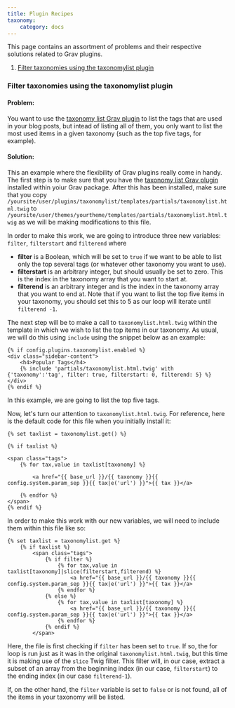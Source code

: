 ```yaml
---
title: Plugin Recipes
taxonomy:
    category: docs
---
```


This page contains an assortment of problems and their respective solutions related to Grav plugins.

1. [Filter taxonomies using the taxonomylist plugin](#filter-taxonomies-using-the-taxonomylist-plugin)
 
### Filter taxonomies using the taxonomylist plugin
 
#### Problem:
 
You want to use the [taxonomy list Grav plugin](https://github.com/getgrav/grav-plugin-taxonomylist) to list the tags that are used in your blog posts, but intead of listing all of them, you only want to list the most used items in a given taxonomy (such as the top five tags, for example).
 
#### Solution:
 
This an example where the flexibility of Grav plugins really come in handy. The first step is to make sure that you have the [taxonomy list Grav plugin](https://github.com/getgrav/grav-plugin-taxonomylist) installed within yoiur Grav package. After this has been installed, make sure that you copy `/yoursite/user/plugins/taxonomylist/templates/partials/taxonomylist.html.twig` to `/yoursite/user/themes/yourtheme/templates/partials/taxonomylist.html.twig` as we will be making modifications to this file.
 
In order to make this work, we are going to introduce three new variables: `filter`, `filterstart` and `filterend` where

 * **filter** is a Boolean, which will be set to `true` if we want to be able to list only the top several tags (or whatever other taxonomy you want to use).
 *  **filterstart** is an arbitrary integer, but should usually be set to zero. This is the index in the taxonomy array that you want to start at.
 * **filterend** is an arbitrary integer and is the index in the taxonomy array that you want to end at. Note that if you want to list the top five items in your taxonomy, you should set this to 5 as our loop will iterate until `filterend -1`.

The next step will be to make a call to `taxonomylist.html.twig` within the template in which we wish to list the top items in our taxonomy. As usual, we will do this using `include` using the snippet below as an example:

```
{% if config.plugins.taxonomylist.enabled %}
<div class="sidebar-content">
    <h4>Popular Tags</h4>
    {% include 'partials/taxonomylist.html.twig' with {'taxonomy':'tag', filter: true, filterstart: 0, filterend: 5} %}
</div>
{% endif %}
```
In this example, we are going to list the top five tags.

Now, let's turn our attention to `taxonomylist.html.twig`. For reference, here is the default code for this file when you initially install it:

```
{% set taxlist = taxonomylist.get() %}

{% if taxlist %}

<span class="tags">
    {% for tax,value in taxlist[taxonomy] %}

        <a href="{{ base_url }}/{{ taxonomy }}{{ config.system.param_sep }}{{ tax|e('url') }}">{{ tax }}</a>

    {% endfor %}
</span>
{% endif %}
```
In order to make this work with our new variables, we will need to include them within this file like so:

```
{% set taxlist = taxonomylist.get %}
    {% if taxlist %}
        <span class="tags">
            {% if filter %}
                {% for tax,value in taxlist[taxonomy]|slice(filterstart,filterend) %}
                    <a href="{{ base_url }}/{{ taxonomy }}{{ config.system.param_sep }}{{ tax|e('url') }}">{{ tax }}</a>
                {% endfor %}
            {% else %}
                {% for tax,value in taxlist[taxonomy] %}
                    <a href="{{ base_url }}/{{ taxonomy }}{{ config.system.param_sep }}{{ tax|e('url') }}">{{ tax }}</a>
                {% endfor %}
            {% endif %}
        </span>
```
Here, the file is first checking if `filter` has been set to `true`. If so, the for loop is run just as it was in the original `taxonomylist.html.twig`, but this time it is making use of the `slice` Twig filter. This filter will, in our case, extract a subset of an array from the beginning index (in our case, `filterstart`) to the ending index (in our case `filterend-1`).

If, on the other hand, the `filter` variable is set to `false` or is not found, all of the items in your taxonomy will be listed.
